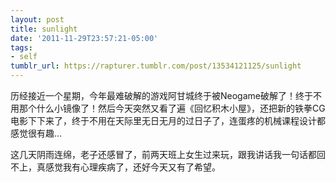 ```yaml
---
layout: post
title: sunlight
date: '2011-11-29T23:57:21-05:00'
tags:
- self
tumblr_url: https://rapturer.tumblr.com/post/13534121125/sunlight
---
```

历经接近一个星期，今年最难破解的游戏阿甘城终于被Neogame破解了！终于不用那个什么小镜像了！然后今天突然又看了遍《回忆积木小屋》，还把新的铁拳CG电影下下来了，终于不用在天际里无日无月的过日子了，连蛋疼的机械课程设计都感觉很有趣…

这几天阴雨连绵，老子还感冒了，前两天班上女生过来玩，跟我讲话我一句话都回不上，真感觉我有心理疾病了，还好今天又有了希望。

